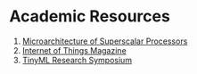 # Academic Resources

1. [Microarchitecture of Superscalar Processors](https://minds.wisconsin.edu/bitstream/handle/1793/9476/file_1.pdf)
2. [Internet of Things Magazine](https://ieeexplore.ieee.org/xpl/topAccessedArticles.jsp?punumber=8548628)
3. [TinyML Research Symposium](https://www.tinyml.org/event/research-symposium-2022/)
